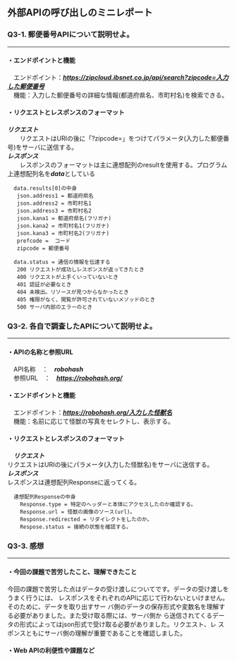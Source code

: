 ## 外部APIの呼び出しのミニレポート
### Q3-1. 郵便番号APIについて説明せよ。
---  
#### ・エンドポイントと機能  
　エンドポイント：***https://zipcloud.ibsnet.co.jp/api/search?zipcode=入力した郵便番号***  
　機能：入力した郵便番号の詳細な情報(都道府県名、市町村名)を検索できる。  
  
#### ・リクエストとレスポンスのフォーマット  
 ***リクエスト***  
　　リクエストはURIの後に「?zipcode=」をつけてパラメータ(入力した郵便番号)をサーバに送信する。  
 ***レスポンス***  
　　レスポンスのフォーマットは主に連想配列のresultを使用する。プログラム上連想配列名を***data***としている  
       
      data.results[0]の中身   
       json.address1 = 都道府県名  
       json.address2 = 市町村名1  
       json.address3 = 市町村名2  
       json.kana1 = 都道府県名(フリガナ)  
       json.kana2 = 市町村名1(フリガナ)  
       json.kana3 = 市町村名2(フリガナ)  
       prefcode =  コード  
       zipcode = 郵便番号  
         
      data.status = 通信の情報を伝達する  
       200 リクエストが成功しレスポンスが返ってきたとき  
       400 リクエストが上手くいっていないとき  
       401 認証が必要なとき  
       404 未検出。リソースが見つからなかったとき  
       405 権限がなく、閲覧が許可されていないメソッドのとき  
       500 サーバ内部のエラーのとき  
  
### Q3-2. 各自で調査したAPIについて説明せよ。
---  
#### ・APIの名称と参照URL  
　API名称　：　***robohash***  
　参照URL　：　***https://robohash.org/***  
  
#### ・エンドポイントと機能  
　エンドポイント：***https://robohash.org/入力した怪獣名***  
　機能：名前に応じて怪獣の写真をセレクトし、表示する。  

#### ・リクエストとレスポンスのフォーマット  
　***リクエスト***  
   リクエストはURIの後にパラメータ(入力した怪獣名)をサーバに送信する。  
  ***レスポンス***  
   レスポンスは連想配列Responseに返ってくる。  
          
      連想配列Responseの中身  
        Response.type = 特定のヘッダーと本体にアクセスしたのか確認する。  
        Response.url = 怪獣の画像のソース(url)。  
        Response.redirected = リダイレクトをしたのか。  
        Respose.status = 接続の状態を確認する。  
### Q3-3. 感想  
---  
#### ・今回の課題で苦労したこと、理解できたこと    
今回の課題で苦労した点はデータの受け渡しについてです。データの受け渡しをうまく行うには、
レスポンスをそれぞれのAPIに応じて行わないといけません。そのために、データを取り出すサー
バ側のデータの保存形式や変数名を理解する必要がありました。また受け取る際には、サーバ側か
ら送信されてくるデータの形式によってはjson形式で受け取る必要がありました。リクエスト、レ
スポンスともにサーバ側の理解が重要であることを確認しました。

#### ・Web APIの利便性や課題など  
